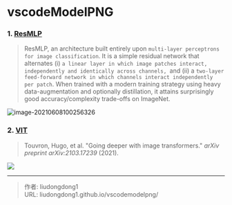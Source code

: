 # vscodeModelPNG


### 1. [ResMLP](https://arxiv.org/abs/2105.03404)

> ResMLP, an architecture built entirely upon `multi-layer perceptrons for image classification`. It is a simple residual network that alternates (i) `a linear layer in which image patches interact, independently and identically across channels, `and (ii) a `two-layer feed-forward network in which channels interact independently per patch`. When trained with a modern training strategy using heavy data-augmentation and optionally distillation, it attains surprisingly good accuracy/complexity trade-offs on ImageNet.

![image-20210608100256326](https://cdn.pixabay.com/photo/2015/08/19/05/17/large-895567__340.jpgimage-20210608100256326.png)

### 2. [VIT](chrome-extension://ikhdkkncnoglghljlkmcimlnlhkeamad/pdf-viewer/web/viewer.html?file=https%3A%2F%2Farxiv.org%2Fpdf%2F2103.17239.pdf)

> Touvron, Hugo, et al. "Going deeper with image transformers." *arXiv preprint arXiv:2103.17239* (2021).

![](https://gitee.com/github-25970295/blogpictureV2/raw/master/image-20210608102053013.png)

---

> 作者: liudongdong1  
> URL: liudongdong1.github.io/vscodemodelpng/  

